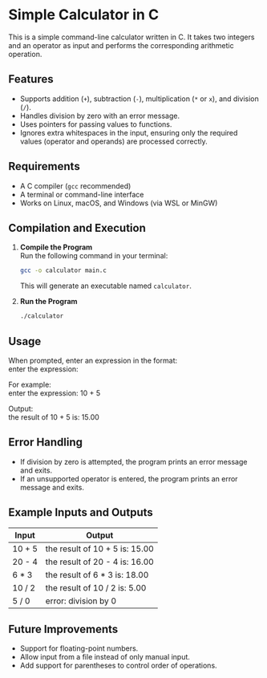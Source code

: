 # Simple Calculator in C

This is a simple command-line calculator written in C. It takes two integers and an operator as input and performs the corresponding arithmetic operation.


## Features

- Supports addition (`+`), subtraction (`-`), multiplication (`*` or `x`), and division (`/`).
- Handles division by zero with an error message.
- Uses pointers for passing values to functions.
- Ignores extra whitespaces in the input, ensuring only the required values (operator and operands) are processed correctly.


## Requirements

- A C compiler (`gcc` recommended)
- A terminal or command-line interface
- Works on Linux, macOS, and Windows (via WSL or MinGW)



## Compilation and Execution

1. **Compile the Program**  
   Run the following command in your terminal:  

   ```bash
   gcc -o calculator main.c
   ```

   This will generate an executable named `calculator`.

2. **Run the Program**  

   ```bash
   ./calculator
   ```

## Usage

When prompted, enter an expression in the format:  
enter the expression: <num1> <operator> <num2>  

For example:  
enter the expression: 10 + 5  

Output:  
the result of 10 + 5 is: 15.00  

## Error Handling

- If division by zero is attempted, the program prints an error message and exits.
- If an unsupported operator is entered, the program prints an error message and exits.


## Example Inputs and Outputs

| Input  | Output                            |
| ------ | --------------------------------- |
| 10 + 5 | the result of 10 + 5 is: 15.00    |
| 20 - 4 | the result of 20 - 4 is: 16.00    |
| 6 * 3  | the result of 6 * 3 is: 18.00     |
| 10 / 2 | the result of 10 / 2 is: 5.00     |
| 5 / 0  | error: division by 0              |



## Future Improvements

- Support for floating-point numbers.
- Allow input from a file instead of only manual input.
- Add support for parentheses to control order of operations.
